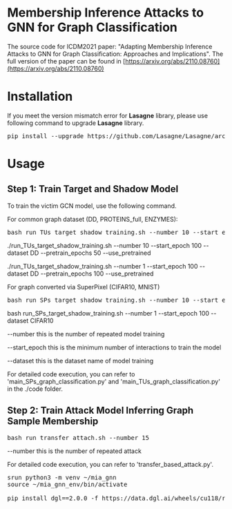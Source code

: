 # Membership Inference Attacks to GNN for Graph Classification

The source code for ICDM2021 paper: "Adapting Membership Inference Attacks to GNN for Graph Classification: Approaches and Implications".
The full version of the paper can be found in [https://arxiv.org/abs/2110.08760](https://arxiv.org/abs/2110.08760)


# Installation

If you meet the version mismatch error for **Lasagne** library, please use following command to
upgrade **Lasagne** library.
<pre>
pip install --upgrade https://github.com/Lasagne/Lasagne/archive/master.zip
</pre>

# Usage

## Step 1: Train Target and Shadow Model


To train the victim GCN model, use the following command. 


For common graph dataset (DD, PROTEINS_full, ENZYMES):
<pre>
bash run_TUs_target_shadow_training.sh --number 10 --start_epoch 100 --dataset DD
</pre>
./run_TUs_target_shadow_training.sh --number 10 --start_epoch 100 --dataset DD --pretrain_epochs 50 --use_pretrained

./run_TUs_target_shadow_training.sh --number 1 --start_epoch 100 --dataset DD --pretrain_epochs 100 --use_pretrained

For graph converted via SuperPixel (CIFAR10, MNIST)
<pre>
bash run_SPs_target_shadow_training.sh --number 10 --start_epoch 100 --dataset MNIST
</pre>

bash run_SPs_target_shadow_training.sh --number 1 --start_epoch 100 --dataset CIFAR10

--number this is the number of repeated model training 

--start_epoch this is the minimum number of interactions to train the model 

--dataset this is the dataset name of model training


For detailed code execution, you can refer to 'main_SPs_graph_classification.py' and 'main_TUs_graph_classification.py' in the ./code folder.



## Step 2: Train Attack Model Inferring Graph Sample Membership

<pre>
bash run_transfer_attach.sh --number 15
</pre>

--number this is the number of repeated attack


For detailed code execution, you can refer to 'transfer_based_attack.py'.

<pre>
srun python3 -m venv ~/mia_gnn
source ~/mia_gnn_env/bin/activate

pip install dgl==2.0.0 -f https://data.dgl.ai/wheels/cu118/repo.html
<pre>